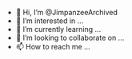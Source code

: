 - 👋 Hi, I’m @JimpanzeeArchived
- 👀 I’m interested in ...
- 🌱 I’m currently learning ...
- 💞️ I’m looking to collaborate on ...
- 📫 How to reach me ...

<!---
JimpanzeeArchived/JimpanzeeArchived is a ✨ special ✨ repository because its `README.md` (this file) appears on your GitHub profile.
You can click the Preview link to take a look at your changes.
--->
